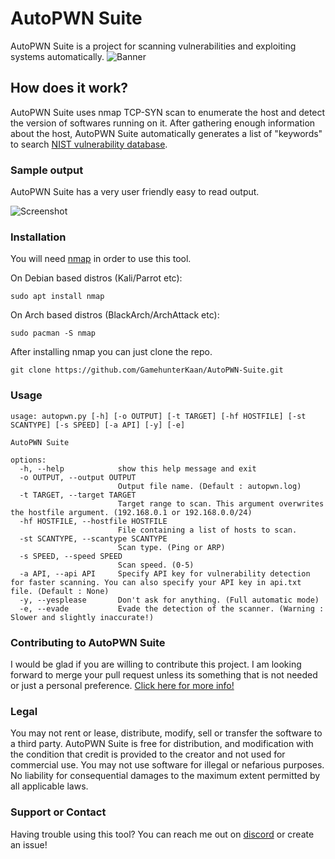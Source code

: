 # AutoPWN Suite

AutoPWN Suite is a project for scanning vulnerabilities and exploiting systems automatically.
![Banner](https://raw.githubusercontent.com/GamehunterKaan/AutoPWN-Suite/main/images/banner.png)

## How does it work?

AutoPWN Suite uses nmap TCP-SYN scan to enumerate the host and detect the version of softwares running on it. After gathering enough information about the host, AutoPWN Suite automatically generates a list of "keywords" to search [NIST vulnerability database](https://www.nist.gov/).

### Sample output

AutoPWN Suite has a very user friendly easy to read output.

![Screenshot](https://raw.githubusercontent.com/GamehunterKaan/AutoPWN-Suite/main/images/autopwn.png)

### Installation

You will need [nmap](https://nmap.org) in order to use this tool.

On Debian based distros (Kali/Parrot etc):

```
sudo apt install nmap
```

On Arch based distros (BlackArch/ArchAttack etc):

```
sudo pacman -S nmap
```

After installing nmap you can just clone the repo.

```
git clone https://github.com/GamehunterKaan/AutoPWN-Suite.git
```
### Usage

```
usage: autopwn.py [-h] [-o OUTPUT] [-t TARGET] [-hf HOSTFILE] [-st SCANTYPE] [-s SPEED] [-a API] [-y] [-e]

AutoPWN Suite

options:
  -h, --help            show this help message and exit
  -o OUTPUT, --output OUTPUT
                        Output file name. (Default : autopwn.log)
  -t TARGET, --target TARGET
                        Target range to scan. This argument overwrites the hostfile argument. (192.168.0.1 or 192.168.0.0/24)
  -hf HOSTFILE, --hostfile HOSTFILE
                        File containing a list of hosts to scan.
  -st SCANTYPE, --scantype SCANTYPE
                        Scan type. (Ping or ARP)
  -s SPEED, --speed SPEED
                        Scan speed. (0-5)
  -a API, --api API     Specify API key for vulnerability detection for faster scanning. You can also specify your API key in api.txt file. (Default : None)
  -y, --yesplease       Don't ask for anything. (Full automatic mode)
  -e, --evade           Evade the detection of the scanner. (Warning : Slower and slightly inaccurate!)
```

### Contributing to AutoPWN Suite

I would be glad if you are willing to contribute this project. I am looking forward to merge your pull request unless its something that is not needed or just a personal preference. [Click here for more info!](https://github.com/GamehunterKaan/AutoPWN-Suite/blob/main/CONTRIBUTING.md)


### Legal

You may not rent or lease, distribute, modify, sell or transfer the software to a third party. AutoPWN Suite is free for distribution, and modification with the condition that credit is provided to the creator and not used for commercial use. You may not use software for illegal or nefarious purposes. No liability for consequential damages to the maximum extent permitted by all applicable laws.


### Support or Contact

Having trouble using this tool? You can reach me out on [discord](https://github.com/GamehunterKaan/GamehunterKaan/blob/main/README.md) or create an issue!

